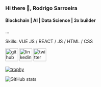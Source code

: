 ### Hi there 👋, Rodrigo Sarroeira
#### Blockchain | AI | Data Science | 3x builder
...

Skills: VUE JS / REACT / JS / HTML / CSS



[<img src='https://cdn.jsdelivr.net/npm/simple-icons@3.0.1/icons/github.svg' alt='github' height='40'>](https://github.com/rodrigossbcg)  [<img src='https://cdn.jsdelivr.net/npm/simple-icons@3.0.1/icons/linkedin.svg' alt='linkedin' height='40'>](https://www.linkedin.com/in/rodrigo-sarroeira-391955193/)  [<img src='https://cdn.jsdelivr.net/npm/simple-icons@3.0.1/icons/twitter.svg' alt='twitter' height='40'>](https://twitter.com/d__rodrigo__b)  

[![trophy](https://github-profile-trophy.vercel.app/?username=rodrigossbcg)](https://github.com/ryo-ma/github-profile-trophy)

![GitHub stats](https://github-readme-stats.vercel.app/api?username=rodrigossbcg&show_icons=true&count_private=true)  

